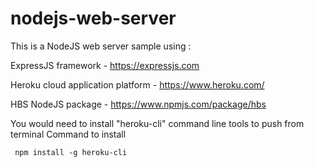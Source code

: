 # nodejs-web-server

This is a NodeJS web server sample using :

ExpressJS framework - https://expressjs.com

Heroku cloud application platform - https://www.heroku.com/

HBS NodeJS package - https://www.npmjs.com/package/hbs

You would need to install "heroku-cli" command line tools to push from terminal
Command to install

<code> npm install -g heroku-cli </code>
